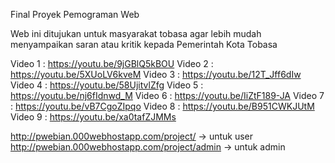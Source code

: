 ﻿Final Proyek Pemograman Web
 
 Web ini ditujukan untuk masyarakat tobasa agar lebih mudah menyampaikan saran atau kritik kepada Pemerintah Kota Tobasa
  
Video 1 : https://youtu.be/9jGBlQ5kBOU
Video 2 : https://youtu.be/5XUoLV6kveM
Video 3 : https://youtu.be/12T_Jff6dIw
Video 4 : https://youtu.be/58UjitvlZfg
Video 5 : https://youtu.be/nj6fIdnwd_M
Video 6 : https://youtu.be/IiZtF189-JA
Video 7 : https://youtu.be/vB7CgoZIpqo
Video 8 : https://youtu.be/B951CWKJUtM
Video 9 : https://youtu.be/xa0tafZJMMs

http://pwebian.000webhostapp.com/project/ -> untuk user
http://pwebian.000webhostapp.com/project/admin -> untuk admin
